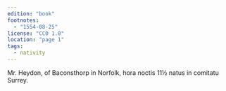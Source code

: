 ```yaml
---
edition: "book"
footnotes:
  - "1554-08-25"
license: "CC0 1.0"
location: "page 1"
tags:
  - nativity
---
```

Mr. Heydon, of Baconsthorp in Norfolk,
hora noctis 11½ natus in comitatu Surrey.
